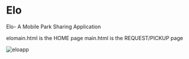 # Elo
Elo- A Mobile Park Sharing Application


elomain.html is the HOME page
main.html is the REQUEST/PICKUP page


![eloapp](https://user-images.githubusercontent.com/6588703/52891258-c1c29900-313e-11e9-85d7-ae7374bc5c62.png)
